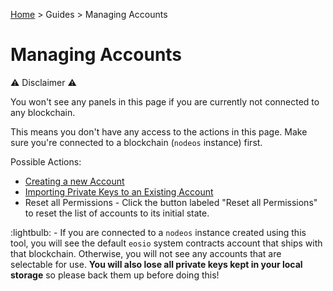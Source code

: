 [Home](../..) > Guides > Managing Accounts

# Managing Accounts

:warning: Disclaimer :warning:

You won't see any panels in this page if you are currently not connected to any blockchain. 

This means you don't have any access to the actions in this page. Make sure you're connected to a blockchain (`nodeos` instance) first.

Possible Actions:

* [Creating a new Account](create_account.md)
* [Importing Private Keys to an Existing Account](import_account.md)
* Reset all Permissions - Click the button labeled "Reset all Permissions" to reset the list of accounts to its initial state. 

:lightbulb: - If you are connected to a `nodeos` instance created using this tool, you will see the default `eosio` system contracts account that ships with that blockchain. Otherwise, you will not see any accounts that are selectable for use. **You will also lose all private keys kept in your local storage** so please back them up before doing this!
